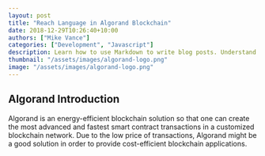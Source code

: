 ```yaml
---
layout: post
title: "Reach Language in Algorand Blockchain"
date: 2018-12-29T10:26:40+10:00
authors: ["Mike Vance"]
categories: ["Development", "Javascript"]
description: Learn how to use Markdown to write blog posts. Understand front-matter and how it is used in templates.
thumbnail: "/assets/images/algorand-logo.png"
image: "/assets/images/algorand-logo.png"
---
```



## Algorand Introduction

Algorand is an energy-efficient blockchain solution so that one can create the most advanced and fastest smart contract transactions in a customized blockchain network. Due to the low price of transactions, Algorand might be a good solution in order to provide cost-efficient blockchain applications.